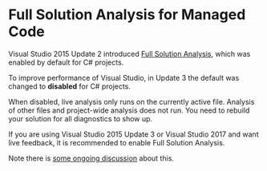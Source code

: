 # Full Solution Analysis for Managed Code

Visual Studio 2015 Update 2 introduced [Full Solution Analysis](https://msdn.microsoft.com/en-us/library/mt709421.aspx), which was enabled by default for C# projects. 

To improve performance of Visual Studio, in Update 3 the default was changed to **disabled** for C# projects.

When disabled, live analysis only runs on the currently active file. Analysis of other files and project-wide analysis does not run. You need to rebuild your solution for all diagnostics to show up.

If you are using Visual Studio 2015 Update 3 or Visual Studio 2017 and want live feedback, it is recommended to enable Full Solution Analysis.

Note there is [some ongoing discussion](https://github.com/dotnet/roslyn/issues/11750) about this.
